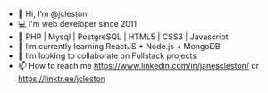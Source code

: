 - 👋 Hi, I’m @jcleston
- 💻 I'm web developer since 2011
- 👀 PHP | Mysql | PostgreSQL | HTML5 | CSS3 | Javascript
- 🌱 I’m currently learning ReactJS + Node.js + MongoDB
- 💞️ I’m looking to collaborate on Fullstack projects
- 📫 How to reach me https://www.linkedin.com/in/janescleston/ or https://linktr.ee/jcleston

<!---
jcleston/jcleston is a ✨ special ✨ repository because its `README.md` (this file) appears on your GitHub profile.
You can click the Preview link to take a look at your changes.
--->
